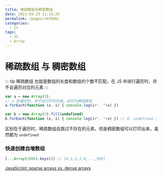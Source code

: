 ```yaml
---
title: 稀疏数组与稠密数组
date: 2021-03-23 11:15:25
permalink: /pages/24704b/
categories:
  - js
tags:
  - JS
  - Array
---
```

# 稀疏数组 与 稠密数组

::: tip 稀疏数组
也就是数组的长度和数组的个数不匹配，在 JS 中进行遍历时，并不会遍历对应的元素
:::

```js
var a = new Array(3);
// a 在遍历时，并不会打印任何值，此时为稀疏数组
a.forEach(function (x, i) { console.log(i+". "+x) }) 

var b = new Array(3).fill(undefined)
b.forEach(function (x, i) { console.log(i+". "+x) }) // 0. undefined ; 1. undefined; 2. undefined;
```
区别在于遍历时，稀疏数组会跳过不存在的元素，但是稠密数组可以打印出来，虽然都为 `undefined`

### 快速创建自增数组
```js
[...Array(1000).keys()] // [0,1,2,3,4,...,999]
```

[JavaScript: sparse arrays vs. dense arrays](https://2ality.com/2012/06/dense-arrays.html)
